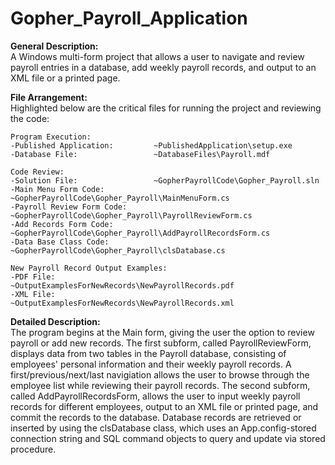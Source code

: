 # Gopher_Payroll_Application

**General Description:**<br>
A Windows multi-form project that allows a user to navigate and review payroll entries in a database, add weekly payroll records, 
and output to an XML file or a printed page. 

**File Arrangement:**<br>
Highlighted below are the critical files for running the project and reviewing the code:
	
	Program Execution:
	-Published Application: 		~PublishedApplication\setup.exe
	-Database File:					~DatabaseFiles\Payroll.mdf
	
	Code Review:
	-Solution File: 				~GopherPayrollCode\Gopher_Payroll.sln
	-Main Menu Form Code:			~GopherPayrollCode\Gopher_Payroll\MainMenuForm.cs
	-Payroll Review Form Code:		~GopherPayrollCode\Gopher_Payroll\PayrollReviewForm.cs
	-Add Records Form Code:			~GopherPayrollCode\Gopher_Payroll\AddPayrollRecordsForm.cs
	-Data Base Class Code:			~GopherPayrollCode\Gopher_Payroll\clsDatabase.cs
	
	New Payroll Record Output Examples:
	-PDF File: 						~OutputExamplesForNewRecords\NewPayrollRecords.pdf
	-XML File: 						~OutputExamplesForNewRecords\NewPayrollRecords.xml

**Detailed Description:**<br>
The program begins at the Main form, giving the user the option to review payroll or add new records.  The first subform, called PayrollReviewForm, 
displays data from two tables in the Payroll database, consisting of employees' personal information and their weekly payroll records.  A 
first/previous/next/last navigiation allows the user to browse through the employee list while reviewing their payroll records.  The second subform, 
called AddPayrollRecordsForm, allows the user to input weekly payroll records for different employees, output to an XML file or printed page, and 
commit the records to the database. Database records are retrieved or inserted by using the clsDatabase class, which uses an App.config-stored 
connection string and SQL command objects to query and update via stored procedure.  

